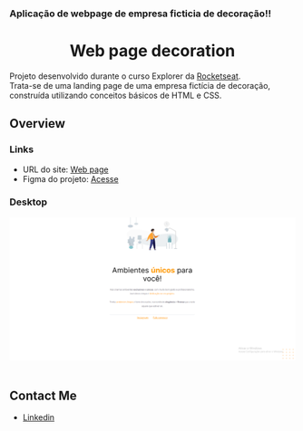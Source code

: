 ### Aplicação de webpage de empresa ficticia de decoração!!


<h1 align="center">
	Web page decoration
</h1>

Projeto desenvolvido durante o curso Explorer da <a href="https://www.rocketseat.com.br">Rocketseat</a>.  
Trata-se de uma landing page de uma empresa fictícia de decoração, construída utilizando conceitos básicos de HTML e CSS.  

## Overview

### Links

- URL do site: [Web page](https://webpage-html-css.vercel.app/)
- Figma do projeto: [Acesse](https://www.figma.com/file/lI8MSbICTKpDjGb1AYSSPF/Explorer---Projeto-01-(Copy)?node-id=0-1&t=aQLNwZWg05V1msCK-0)

### Desktop

<div align="center">
 <img src="assets/print_webpage_ficticia1.png">
</div>

<br>

 ## Contact Me

- [Linkedin](https://www.linkedin.com/in/rener-oliveira-cardoso-804039260/)


